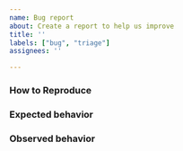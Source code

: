 ```yaml
---
name: Bug report
about: Create a report to help us improve
title: ''
labels: ["bug", "triage"]
assignees: ''

---
```


### How to Reproduce


### Expected behavior


### Observed behavior
